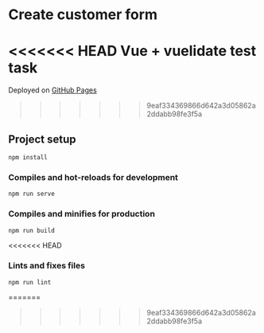 # Create customer form

<<<<<<< HEAD
Vue + vuelidate test task
=======
Deployed on [GitHub Pages](https://karrambol.github.io/Create-customer-form-GHP/)
>>>>>>> 9eaf334369866d642a3d05862a2ddabb98fe3f5a

## Project setup
```
npm install
```

### Compiles and hot-reloads for development
```
npm run serve
```

### Compiles and minifies for production
```
npm run build
```
<<<<<<< HEAD

### Lints and fixes files
```
npm run lint
```
=======
>>>>>>> 9eaf334369866d642a3d05862a2ddabb98fe3f5a
